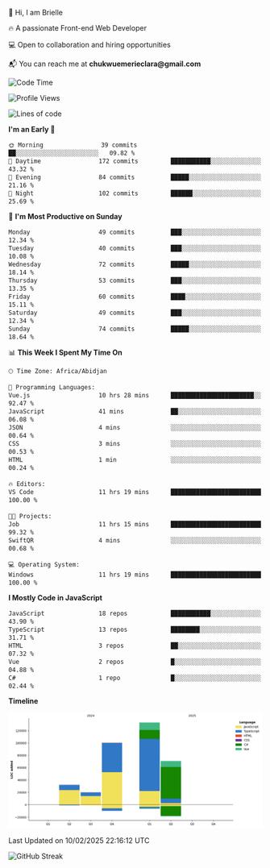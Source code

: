 <div align="left">
  <p>👋 Hi, I am Brielle</p>
  <p>🔥 A passionate Front-end Web Developer</p>
  <p>💻 Open to collaboration and hiring opportunities</p>
  <p>📬 You can reach me at <strong>chukwuemerieclara@gmail.com</strong></p>
</div>


 
 <!--START_SECTION:waka-->
![Code Time](http://img.shields.io/badge/Code%20Time-475%20hrs%2033%20mins-blue)

![Profile Views](http://img.shields.io/badge/Profile%20Views-0-blue)

![Lines of code](https://img.shields.io/badge/From%20Hello%20World%20I%27ve%20Written-290.9%20thousand%20lines%20of%20code-blue)

**I'm an Early 🐤** 

```text
🌞 Morning                39 commits          ██░░░░░░░░░░░░░░░░░░░░░░░   09.82 % 
🌆 Daytime                172 commits         ███████████░░░░░░░░░░░░░░   43.32 % 
🌃 Evening                84 commits          █████░░░░░░░░░░░░░░░░░░░░   21.16 % 
🌙 Night                  102 commits         ██████░░░░░░░░░░░░░░░░░░░   25.69 % 
```
📅 **I'm Most Productive on Sunday** 

```text
Monday                   49 commits          ███░░░░░░░░░░░░░░░░░░░░░░   12.34 % 
Tuesday                  40 commits          ███░░░░░░░░░░░░░░░░░░░░░░   10.08 % 
Wednesday                72 commits          █████░░░░░░░░░░░░░░░░░░░░   18.14 % 
Thursday                 53 commits          ███░░░░░░░░░░░░░░░░░░░░░░   13.35 % 
Friday                   60 commits          ████░░░░░░░░░░░░░░░░░░░░░   15.11 % 
Saturday                 49 commits          ███░░░░░░░░░░░░░░░░░░░░░░   12.34 % 
Sunday                   74 commits          █████░░░░░░░░░░░░░░░░░░░░   18.64 % 
```


📊 **This Week I Spent My Time On** 

```text
🕑︎ Time Zone: Africa/Abidjan

💬 Programming Languages: 
Vue.js                   10 hrs 28 mins      ███████████████████████░░   92.47 % 
JavaScript               41 mins             ██░░░░░░░░░░░░░░░░░░░░░░░   06.08 % 
JSON                     4 mins              ░░░░░░░░░░░░░░░░░░░░░░░░░   00.64 % 
CSS                      3 mins              ░░░░░░░░░░░░░░░░░░░░░░░░░   00.53 % 
HTML                     1 min               ░░░░░░░░░░░░░░░░░░░░░░░░░   00.24 % 

🔥 Editors: 
VS Code                  11 hrs 19 mins      █████████████████████████   100.00 % 

🐱‍💻 Projects: 
Job                      11 hrs 15 mins      █████████████████████████   99.32 % 
SwiftQR                  4 mins              ░░░░░░░░░░░░░░░░░░░░░░░░░   00.68 % 

💻 Operating System: 
Windows                  11 hrs 19 mins      █████████████████████████   100.00 % 
```

**I Mostly Code in JavaScript** 

```text
JavaScript               18 repos            ███████████░░░░░░░░░░░░░░   43.90 % 
TypeScript               13 repos            ████████░░░░░░░░░░░░░░░░░   31.71 % 
HTML                     3 repos             ██░░░░░░░░░░░░░░░░░░░░░░░   07.32 % 
Vue                      2 repos             █░░░░░░░░░░░░░░░░░░░░░░░░   04.88 % 
C#                       1 repo              █░░░░░░░░░░░░░░░░░░░░░░░░   02.44 % 
```



**Timeline**

![Lines of Code chart](https://raw.githubusercontent.com/Brielle28/Brielle28/main/assets/bar_graph.png)


 Last Updated on 10/02/2025 22:16:12 UTC
<!--END_SECTION:waka-->

![GitHub Streak](https://github-readme-streak-stats.herokuapp.com/?user=Brielle28)



